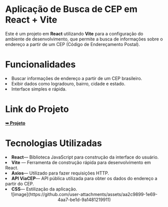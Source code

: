 <h1>Aplicação de Busca de CEP em React + Vite</h1>

<p>
  Este é um projeto em <strong>React</strong> utilizando <strong>Vite</strong> para a configuração do ambiente de desenvolvimento, que permite a busca de informações sobre o endereço a partir de um CEP (Código de Endereçamento Postal).
</p>

<h1>Funcionalidades</h1>

<li>Buscar informações de endereço a partir de um CEP brasileiro.</li>
<li>Exibir dados como logradouro, bairro, cidade e estado.</li>
<li>Interface simples e rápida.</li>

<h1>Link do Projeto</h1>
<a href="https://buscador-cep-flame-eta.vercel.app" rel="nofollow"><strong>➥ Projeto</strong></a></p>

<h1>Tecnologias Utilizadas</h1>
<li><strong>React</strong>— Biblioteca JavaScript para construção da interface do usuário.</li>
<li><strong>Vite</strong> — Ferramenta de construção rápida para desenvolvimento em React.</li>
<li><strong>Axios</strong>— Utilizado para fazer requisições HTTP.</li>
<li><strong>API ViaCEP</strong>— API pública utilizada para obter os dados do endereço a partir do CEP.</li>
<li><strong>CSS</strong>— Estilização da aplicação.</li>




<div align="center">
![image](https://github.com/user-attachments/assets/aa2c9899-1e69-4aa7-be1d-9a1481219911)
</div>
